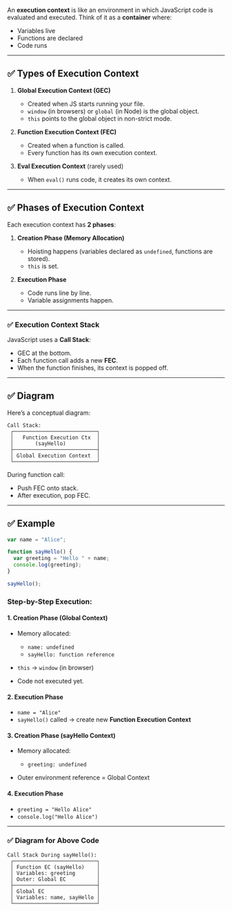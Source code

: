 An **execution context** is like an environment in which JavaScript code is evaluated and executed.
Think of it as a **container** where:

* Variables live
* Functions are declared
* Code runs

---

## ✅ **Types of Execution Context**

1. **Global Execution Context (GEC)**

   * Created when JS starts running your file.
   * `window` (in browsers) or `global` (in Node) is the global object.
   * `this` points to the global object in non-strict mode.

2. **Function Execution Context (FEC)**

   * Created when a function is called.
   * Every function has its own execution context.

3. **Eval Execution Context** (rarely used)

   * When `eval()` runs code, it creates its own context.

---

## ✅ **Phases of Execution Context**

Each execution context has **2 phases**:

1. **Creation Phase (Memory Allocation)**

   * Hoisting happens (variables declared as `undefined`, functions are stored).
   * `this` is set.

2. **Execution Phase**

   * Code runs line by line.
   * Variable assignments happen.

---

### ✅ **Execution Context Stack**

JavaScript uses a **Call Stack**:

* GEC at the bottom.
* Each function call adds a new **FEC**.
* When the function finishes, its context is popped off.

---

## ✅ **Diagram**

Here’s a conceptual diagram:

```
Call Stack:
 ┌───────────────────────────┐
 │   Function Execution Ctx  │
 │       (sayHello)          │
 ├───────────────────────────┤
 │ Global Execution Context  │
 └───────────────────────────┘
```

During function call:

* Push FEC onto stack.
* After execution, pop FEC.

---

## ✅ **Example**

```js
var name = "Alice";

function sayHello() {
  var greeting = "Hello " + name;
  console.log(greeting);
}

sayHello();
```

### **Step-by-Step Execution:**

#### **1. Creation Phase (Global Context)**

* Memory allocated:

  * `name: undefined`
  * `sayHello: function reference`
* `this` → `window` (in browser)
* Code not executed yet.

#### **2. Execution Phase**

* `name = "Alice"`
* `sayHello()` called → create new **Function Execution Context**

#### **3. Creation Phase (sayHello Context)**

* Memory allocated:

  * `greeting: undefined`
* Outer environment reference = Global Context

#### **4. Execution Phase**

* `greeting = "Hello Alice"`
* `console.log("Hello Alice")`

---

### ✅ **Diagram for Above Code**

```
Call Stack During sayHello():
 ┌───────────────────────────┐
 │ Function EC (sayHello)    │
 │ Variables: greeting       │
 │ Outer: Global EC          │
 ├───────────────────────────┤
 │ Global EC                 │
 │ Variables: name, sayHello │
 └───────────────────────────┘
```


